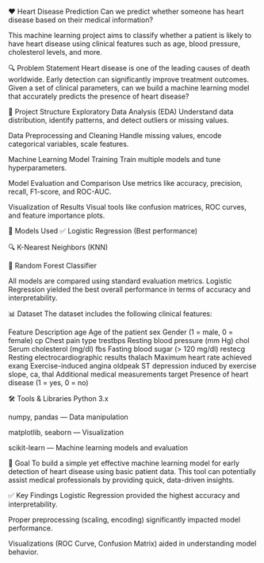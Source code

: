 ❤️ Heart Disease Prediction
Can we predict whether someone has heart disease based on their medical information?

This machine learning project aims to classify whether a patient is likely to have heart disease using clinical features such as age, blood pressure, cholesterol levels, and more.

🔍 Problem Statement
Heart disease is one of the leading causes of death worldwide. Early detection can significantly improve treatment outcomes.
Given a set of clinical parameters, can we build a machine learning model that accurately predicts the presence of heart disease?

📁 Project Structure
Exploratory Data Analysis (EDA)
Understand data distribution, identify patterns, and detect outliers or missing values.

Data Preprocessing and Cleaning
Handle missing values, encode categorical variables, scale features.

Machine Learning Model Training
Train multiple models and tune hyperparameters.

Model Evaluation and Comparison
Use metrics like accuracy, precision, recall, F1-score, and ROC-AUC.

Visualization of Results
Visual tools like confusion matrices, ROC curves, and feature importance plots.

🧪 Models Used
✅ Logistic Regression (Best performance)

🔍 K-Nearest Neighbors (KNN)

🌲 Random Forest Classifier

All models are compared using standard evaluation metrics.
Logistic Regression yielded the best overall performance in terms of accuracy and interpretability.

📊 Dataset
The dataset includes the following clinical features:

Feature	Description
age	Age of the patient
sex	Gender (1 = male, 0 = female)
cp	Chest pain type
trestbps	Resting blood pressure (mm Hg)
chol	Serum cholesterol (mg/dl)
fbs	Fasting blood sugar (> 120 mg/dl)
restecg	Resting electrocardiographic results
thalach	Maximum heart rate achieved
exang	Exercise-induced angina
oldpeak	ST depression induced by exercise
slope, ca, thal	Additional medical measurements
target	Presence of heart disease (1 = yes, 0 = no)

🛠️ Tools & Libraries
Python 3.x

numpy, pandas — Data manipulation

matplotlib, seaborn — Visualization

scikit-learn — Machine learning models and evaluation

📌 Goal
To build a simple yet effective machine learning model for early detection of heart disease using basic patient data.
This tool can potentially assist medical professionals by providing quick, data-driven insights.

✅ Key Findings
Logistic Regression provided the highest accuracy and interpretability.

Proper preprocessing (scaling, encoding) significantly impacted model performance.

Visualizations (ROC Curve, Confusion Matrix) aided in understanding model behavior.

